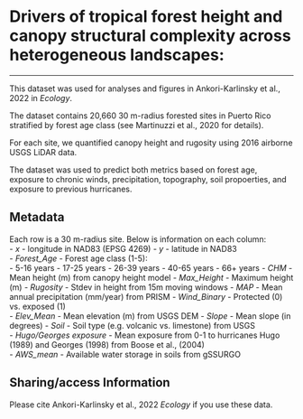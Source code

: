 # Drivers of tropical forest height and canopy structural complexity across heterogeneous landscapes:
---

This dataset was used for analyses and figures in Ankori-Karlinsky et al., 2022 in *Ecology*. 

The dataset contains 20,660 30 m-radius forested sites in Puerto Rico stratified by forest age class (see Martinuzzi et al., 2020 for details). 

For each site, we quantified canopy height and rugosity using 2016 airborne USGS LiDAR data.

The dataset was used to predict both metrics based on forest age, exposure to chronic winds, precipitation, topography, soil propoerties, and exposure to previous hurricanes.

## Metadata 

Each row is a 30 m-radius site.
Below is information on each column:  
    - *x* - longitude in NAD83 (EPSG 4269)
    - *y* - latitude in NAD83  
    - *Forest_Age* - Forest age class (1-5):  
        - 5-16 years 
        - 17-25 years 
        - 26-39 years 
        - 40-65 years 
        - 66+ years 
    - *CHM* - Mean height (m) from canopy height model 
    - *Max_Height* - Maximum height (m) 
    - *Rugosity* - Stdev in height from 15m moving windows 
    - *MAP* - Mean annual precipitation (mm/year) from PRISM 
    - *Wind_Binary* - Protected (0) vs. exposed (1)  
    - *Elev_Mean* - Mean elevation (m) from USGS DEM 
    - *Slope* - Mean slope (in degrees) 
    - *Soil* - Soil type (e.g. volcanic vs. limestone) from USGS  
    - *Hugo/Georges exposure* - Mean exposure from 0-1 to hurricanes Hugo (1989) and Georges (1998) from Boose et al., (2004)  
    - *AWS_mean* - Available water storage in soils from gSSURGO 


## Sharing/access Information

Please cite Ankori-Karlinsky et al., 2022 *Ecology* if you use these data.
